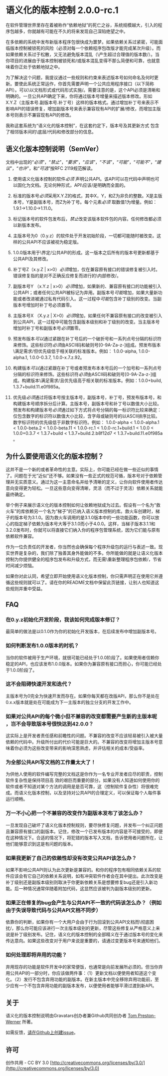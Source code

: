 语义化的版本控制 2.0.0-rc.1
==============================

在软件管理世界里存在着被称作“依赖地狱”的死亡之谷，系统规模越大，引入的程序包越多，你就越有可能在不久的将来发现自己深陷绝望之中。

在多依赖的系统中发布新版本程序包很快成为噩梦。如果依赖关系过紧密，可能面临版本控制被锁死的风险（必须对每一个依赖程序包改版才能完成某次升级）。而如果依赖关系过于松散，又无法避免版本混乱（\产生超过合理值的版本数/）。当你项目的进展由于版本控制被锁死和/或版本混乱变得不那么简便和可靠，也就意味着你正处于依赖地狱之中。

为了解决这个问题，我提议通过一些规则和约束来表述版本号如何命名及何时更新。要使此系统正常运作，你首先需要声明一个公共应用程序接口（以下简称API）。可以\以文档形式或代码形式实施/。需要注意的是，这个API必须是清晰和明确的。一旦公共API确定下来，你将通过版本号增量来描述版本修改。形如X.Y.Z（主版本号.副版本号.补丁号）这样的版本格式。通过增加补丁号来表示不影响API的错误修复，增加副版本号来表示兼容现有API的扩展/修改，而增加主版本号则表示不兼容现有API的修改。

我称这套系统为“语义化的版本控制”，在这套约定下，版本号及其更新方式 包含了相邻版本间的\底层/代码和修改部分的信息。


语义化版本控制说明（SemVer）
------------------------------------------

文档中出现的“*必须*”，“*禁止*”，“*要求*”，“*应该*”，“*不该*”，“*可能*”，“*可能不*”，“*建议*”，“*也许*”，和“*可选*”按RFC 2119规范解读。

1. 使用语义化版本控制的软件*必须* 声明公共API。该API可以在代码中声明也可以固化为文档。无论何种形式，API\应该/是明确而全面的。

1. 标准的版本号*必须*采用X.Y.Z的格式，其中X，Y，和Z为非负的整数。X是主版本号，Y是副版本号，而Z为补丁号。每个元素*必须*
取数值1为增量。例如：1.9.1->1.10.0->1.11.0。

1. 标记版本号的软件包发布后，*禁止*改变该版本软件包的内容。任何修改都必须以新版本发布。

1. 主版本号为0（0.y.z）的软件处于开发初始阶段，一切都可能随时被改变。这样的公共API不应该被视为稳定版。

1. 1.0.0版本用于\界定/公共API的形成。这一版本之后所有的版本号更新都基于公共API及其修改。

1. 补丁号Z（x.y.Z | x>0）*必须*增加，仅在兼容原有接口的错误修复被引入时。错误修复指的是对不正确反应修复而进行的\内部修改/。

1. 副版本号Y （x.Y.z | x>0）*必须*增加，如果新的、兼容原有接口的功能被引入公共API；或者任何公共API被标记为弃用。副版本号*可能*增加，如果大量新功能或者改进被通过私有代码引入。这一过程中*可能*包含补丁级别的改变。当副版本号增加时补丁号必须置零。

1. 主版本号X （X.y.z | X>0）*必须*增加，如果任何不兼容原有接口的改变被引入到公共API，这一过程中可能包含副版本级别和补丁级别的改变。当主版本号增加时补丁号和副版本号*必须*置零。

1. 预发布版本*可以*通过紧跟在补丁号后的一个破折号和一系列点号分隔的标识符来修饰。这些标识符*必须*由ASCII码和破则号[0-9A-Za-z-]组成。预发布版本\满足需求/但优先级低于相关联的标准版本。例如： 1.0.0-alpha, 1.0.0-alpha.1, 1.0.0-0.3.7, 1.0.0-x.7.z.92。

1. 构建版本*可以*通过紧跟在补丁号或者预发布本本号后的一个加号和一系列点号分隔的标识符来修饰。这些标识符*必须*由ASCII码和破则号[0-9A-Za-z-]组成。构建版本\满足需求/且优先级高于相关联的标准版本。例如：1.0.0+build, 1.3.7+build.11.e0f985a。

1. 优先级*必须*通过将版本号按主版本号，副版本号，补丁号，预发布版本号，和构建版本号顺序拆分后计算。主版本号，副版本号和补丁号以数值大小比较。预发布和构建版本号*必须*通过如下方式将点号分隔的每一标识符比较来确定：仅包含数字的标识符以数值大小比较，含字母或破则号的以ASCII排序比较。数字标识符的优先级低于非数字标识符。例如： 1.0.0-alpha < 1.0.0-alpha.1 < 1.0.0-beta.2 < 1.0.0-beta.11 < 1.0.0-rc.1 < 1.0.0-rc.1+build.1 < 1.0.0 < 1.0.0+0.3.7 < 1.3.7+build < 1.3.7+build.2.b8f12d7 < 1.3.7+build.11.e0f985a 。

为什么要使用语义化的版本控制？
----------------------------

这并不是一个新的或者革命性的主意。实际上，你可能已经在做一些近似的事情了。问题在于光“近似”还不够。如果没有一些正式的规范可循，版本号对于依赖管理并无实质意义。通过为这一主意命名并给予清晰的定义，让你向软件使用者传达意向变得更为轻松。一旦这些意向变得清晰，灵活（而不过于灵活）依赖关系就能最终确定。

举个例子来展示语义化的版本控制如何让依赖地狱成为过去。假设有一个名为“救火车”的库依赖另一个名为“梯子”的已纳入语义版本控制的库。救火车创建时，梯子的版本号为3.1.0。因为救火车调用的是3.1.0版本中的一些功能函数，你可以放心的指定梯子依赖为版本号大等于3.1.0而小于4.0.0。这样，当梯子版本3.1.1和3.2.0发布时，你就可以将直接它们纳入你的程序包管理系统，因为它们能与原有依赖软件兼容。

作为一位负责任的开发者，你当然也会确保每个程序升级包的运行与表述一致。现实世界是复杂的，我们除了独善其身外能做的不多。你所能做的就是让语义化版本控制为你提供健全的程序包发布和升级方式，而无需\重新整理程序包依赖/，节省时间减少烦恼。

如果你对此认同，希望立即开始使用语义化版本控制，你只需声明正在使用它并遵循这些规则就可以了。请在你的README文档中保留此页链接，让别人也知道这些规则并重中受益。


FAQ
---

### 在0.y.z初始化开发阶段，我该如何完成版本修订？

最简单的做法是以0.1.0作为你的初始化开发版本，在后续发布中增加副版本号。

### 如何判断发布1.0.0版本的时机？

当你的软件被用于生产环境，就很可能已经处于1.0.0阶段了。如果使用者信赖你稳定的API，也应该发布1.0.0版本。如果你为兼容原有接口而担心，你可能已经处于1.0.0阶段了。

### 这不会阻碍快速开发和迭代？

主版本号为0完全为快速开发而存在。如果你每天都在改版API，那么你不是处在0.x.x版本就是处在可能成为下一主版本的独立分支的开发工作中。

### 如果对公共API的每个微小但不兼容的改变都需要产生新的主版本呢 ，岂不会导致版本号很快达到42.0.0？

这实际上是开发者责任感和前瞻性的问题。不兼容的改变不应该轻易被引入被大量依赖的代码中。升级所付出的代价可能是巨大的。不兼容的改变将增加主版本号意味着你必须为这些改变带来的影响深思熟虑，并评估相关的成本/受益率。

### 为全部公共API写文档的工作量太大了！

为供他人使用的软件编写完整的文档这是你作为一名专业开发者应尽的职责，控制软件复杂性是保持项目高 效的艰巨而重要的部分。如果没有人知道如何使用你的软件或者不知道对某个方法的调用是是否可靠，这（控制软件复杂性）将很难完成。而语义化版本控制，以及坚持对公共API的合理定义，可以保证每个人每件事运行顺畅。

### 万一不小心把一个不兼容的改变作为副版本发布了该怎么办？

一旦发现自己破坏了语义化版本控制规则，要尽快修复问题，并发布一个纠正问题且兼容原有接口的副版本。记住，修改一个已发布版本的内容是不可接受的，即便在这种情况下。合适的情况下，将犯错的版本写入文档，告诉使用者问题所在，让他们能够意识到这是有问题的版本。

### 如果我更新了自己的依赖性却没有改变公共API该怎么办？

如果不影响公共API则认为此次更新是兼容的。和你的程序包有相同依赖关系的软件应该会有它自己的依赖关系说明，如有冲突软件作者会在其中提出。此次改变是补丁级别还是副版本级别则取决于你更新依赖关系是想要修复bug还是引入新功能。后一种情况通常伴随着附加代码，这显然应该被判为副版本级别的更新。

### 如果正在修复的bug会产生与公共API不一致的代码该怎么办？（例如由于失误导致代码与公共API文档不同步）

依靠你的判断，如果你有一个大用户会由于行为回滚到公共API文档而\彻底困扰/，那么你可能应该进行一次主版本级别的更新，尽管这些修复从严格意义上来说是补丁级别发布。记住，语义化的版本控制的全部精义在于通过版本号的变化来传达意向。如果这些改变对于用户来说是重要的，请通过变更版本号来通知他们。

### 如何处理即将弃用的功能？

弃用现存的功能是软件开发中的家常便饭，也通常是向前发展所必须的。但当你弃用公共API的一部分时，你应该做两件事：（1）更新文档以便使用者知道这个变化。（2）发行不包含弃用功能的副版本。在新主版本中完全移除弃用功能前，至少应有一个不包含弃用功能的副版本发布，以便使用者能够平滑过渡到新API。


关于
-----

语义化的版本控制说明由Gravatars创办者兼Github共同创办者 [Tom Preston-Werner](http://tom.preston-werner.com) 所著。

如需反馈，[请在Github上创建issue](https://github.com/mojombo/semver/issues)。


许可
-------

创作共用 - CC BY 3.0
[http://creativecommons.org/licenses/by/3.0/](http://creativecommons.org/licenses/by/3.0)
